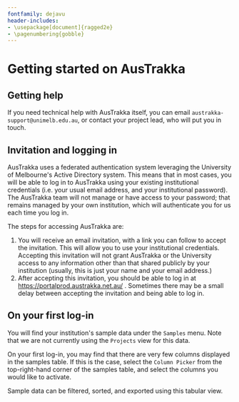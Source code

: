 ```yaml
---
fontfamily: dejavu
header-includes: 
- \usepackage[document]{ragged2e} 
- \pagenumbering{gobble}
---
```


# Getting started on AusTrakka

## Getting help

If you need technical help with AusTrakka itself, you can email `austrakka-support@unimelb.edu.au`, or contact your project lead, who will put you in touch.

## Invitation and logging in

AusTrakka uses a federated authentication system leveraging the University of Melbourne's 
Active Directory system. This means that in most cases, you will be able to log in 
to AusTrakka using your existing institutional credentials (i.e. your usual email address, 
and your institutional password). The AusTrakka team will not manage or have access to 
your password; that remains managed by your own institution, which will authenticate 
you for us each time you log in.

The steps for accessing AusTrakka are:

1. You will receive an email invitation, with a link you can follow to accept the 
invitation. This will allow you to use your institutional credentials. Accepting this 
invitation will not grant AusTrakka or the University access to any information other 
than that shared publicly by your institution (usually, this is just your name and your 
email address.)
2. After accepting this invitation, you should be able to log in at https://portalprod.austrakka.net.au/ . 
Sometimes there may be a small delay between accepting the invitation and being able to log in.

## On your first log-in

You will find your institution's sample data under the `Samples` menu. Note that we are not 
currently using the `Projects` view for this data.

On your first log-in, you may find that there are very few columns displayed in the 
samples table. If this is the case, select the `Column Picker` from the top-right-hand 
corner of the samples table, and select the columns you would like to activate.

Sample data can be filtered, sorted, and exported using this tabular view.
